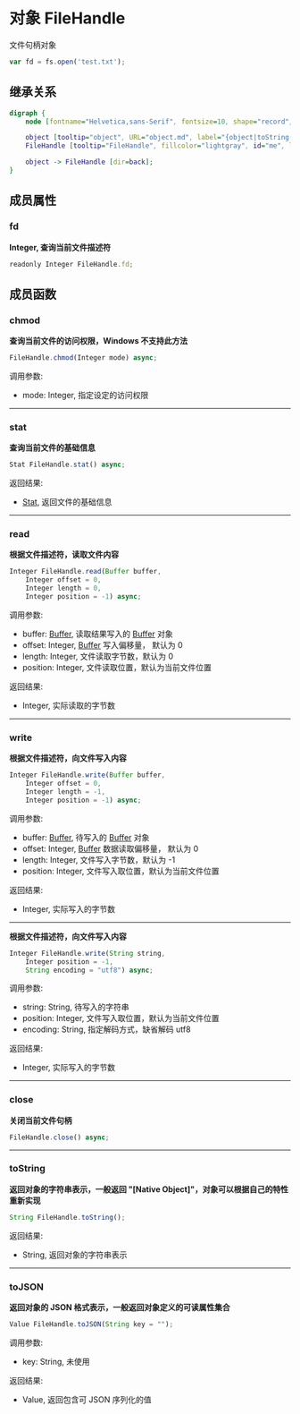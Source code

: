 # 对象 FileHandle
文件句柄对象

```JavaScript
var fd = fs.open('test.txt');
```

## 继承关系
```dot
digraph {
    node [fontname="Helvetica,sans-Serif", fontsize=10, shape="record", style="filled", fillcolor="white"];

    object [tooltip="object", URL="object.md", label="{object|toString()\ltoJSON()\l}"];
    FileHandle [tooltip="FileHandle", fillcolor="lightgray", id="me", label="{FileHandle|fd\l|chmod()\lstat()\lread()\lwrite()\lclose()\l}"];

    object -> FileHandle [dir=back];
}
```

## 成员属性
        
### fd
**Integer, 查询当前文件描述符**

```JavaScript
readonly Integer FileHandle.fd;
```

## 成员函数
        
### chmod
**查询当前文件的访问权限，Windows 不支持此方法**

```JavaScript
FileHandle.chmod(Integer mode) async;
```

调用参数:
* mode: Integer, 指定设定的访问权限

--------------------------
### stat
**查询当前文件的基础信息**

```JavaScript
Stat FileHandle.stat() async;
```

返回结果:
* [Stat](Stat.md), 返回文件的基础信息

--------------------------
### read
**根据文件描述符，读取文件内容**

```JavaScript
Integer FileHandle.read(Buffer buffer,
    Integer offset = 0,
    Integer length = 0,
    Integer position = -1) async;
```

调用参数:
* buffer: [Buffer](Buffer.md), 读取结果写入的 [Buffer](Buffer.md) 对象
* offset: Integer, [Buffer](Buffer.md) 写入偏移量， 默认为 0
* length: Integer, 文件读取字节数，默认为 0
* position: Integer, 文件读取位置，默认为当前文件位置

返回结果:
* Integer, 实际读取的字节数

--------------------------
### write
**根据文件描述符，向文件写入内容**

```JavaScript
Integer FileHandle.write(Buffer buffer,
    Integer offset = 0,
    Integer length = -1,
    Integer position = -1) async;
```

调用参数:
* buffer: [Buffer](Buffer.md), 待写入的 [Buffer](Buffer.md) 对象
* offset: Integer, [Buffer](Buffer.md) 数据读取偏移量， 默认为 0
* length: Integer, 文件写入字节数，默认为 -1
* position: Integer, 文件写入取位置，默认为当前文件位置

返回结果:
* Integer, 实际写入的字节数

--------------------------
**根据文件描述符，向文件写入内容**

```JavaScript
Integer FileHandle.write(String string,
    Integer position = -1,
    String encoding = "utf8") async;
```

调用参数:
* string: String, 待写入的字符串
* position: Integer, 文件写入取位置，默认为当前文件位置
* encoding: String, 指定解码方式，缺省解码 utf8

返回结果:
* Integer, 实际写入的字节数

--------------------------
### close
**关闭当前文件句柄**

```JavaScript
FileHandle.close() async;
```

--------------------------
### toString
**返回对象的字符串表示，一般返回 "[Native Object]"，对象可以根据自己的特性重新实现**

```JavaScript
String FileHandle.toString();
```

返回结果:
* String, 返回对象的字符串表示

--------------------------
### toJSON
**返回对象的 JSON 格式表示，一般返回对象定义的可读属性集合**

```JavaScript
Value FileHandle.toJSON(String key = "");
```

调用参数:
* key: String, 未使用

返回结果:
* Value, 返回包含可 JSON 序列化的值

